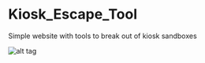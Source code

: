 # Kiosk_Escape_Tool
Simple website with tools to break out of kiosk sandboxes


![alt tag](http://i.imgur.com/aGxC5Tl.png)
